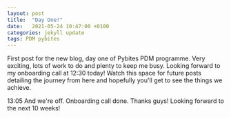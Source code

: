 ```yaml
---
layout: post
title:  "Day One!"
date:   2021-05-24 10:47:00 +0100
categories: jekyll update
tags: PDM pybites
---
```


First post for the new blog, day one of Pybites PDM programme. Very exciting, lots of work to do and plenty to keep me busy. Looking forward to my onboarding call at 12:30 today!
Watch this space for future posts detailing the journey from here and hopefully you'll get to see the things we achieve.

13:05 And we're off. Onboarding call done. Thanks guys! Looking forward to the next 10 weeks!
